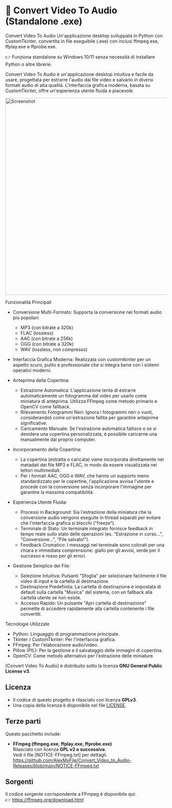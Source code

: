 # 🎵 Convert Video To Audio (Standalone .exe)

Convert Video To Audio
  Un'applicazione desktop sviluppata in Python con CustomTkinter, convertita in file 
  eseguibile (.exe) con inclusi ffmpeg.exe, ffplay.exe e ffprobe.exe.
  
  👉 Funziona standalone su Windows 10/11 senza necessità di installare Python o altre librerie.
  
  Convert Video To Audio è un'applicazione desktop intuitiva e facile da usare, progettata per estrarre l'audio dai file video e salvarlo in diversi formati audio di
  alta qualità. L'interfaccia grafica moderna, basata su CustomTkinter, offre un'esperienza utente fluida e piacevole.
  
<img width="800" height="613" alt="Screenshot" src="https://github.com/user-attachments/assets/7f62af86-68c8-46aa-b6a7-aa9c3274c27f" />

  Funzionalità Principali

   - Conversione Multi-Formato: Supporta la conversione nei formati audio più popolari:
       - MP3 (con bitrate a 320k)
       - FLAC (lossless)
       - AAC (con bitrate a 256k)
       - OGG (con bitrate a 320k)
       - WAV (lossless, non compresso)

   - Interfaccia Grafica Moderna: Realizzata con customtkinter per un aspetto scuro, pulito e professionale che si integra bene con i sistemi operativi moderni.

   - Anteprima della Copertina:
       - Estrazione Automatica: L'applicazione tenta di estrarre automaticamente un fotogramma dal video per usarlo come miniatura di anteprima. Utilizza FFmpeg come
         metodo primario e OpenCV come fallback.
       - Rilevamento Fotogrammi Neri: Ignora i fotogrammi neri o vuoti, considerandoli come un'estrazione fallita per garantire anteprime significative.
       - Caricamento Manuale: Se l'estrazione automatica fallisce o se si desidera una copertina personalizzata, è possibile caricarne una manualmente dal proprio
         computer.

   - Incorporamento della Copertina:
       - La copertina (estratta o caricata) viene incorporata direttamente nei metadati dei file MP3 e FLAC, in modo da essere visualizzata nei lettori multimediali.
       - Per i formati AAC, OGG e WAV, che hanno un supporto meno standardizzato per le copertine, l'applicazione avvisa l'utente e procede con la conversione senza
         incorporare l'immagine per garantire la massima compatibilità.

   - Esperienza Utente Fluida:
       - Processi in Background: Sia l'estrazione della miniatura che la conversione audio vengono eseguite in thread separati per evitare che l'interfaccia grafica si
         blocchi ("freeze").
       - Terminale di Stato: Un terminale integrato fornisce feedback in tempo reale sullo stato delle operazioni (es. "Estrazione in corso...", "Conversione...", "File
         salvato!").
       - Feedback Cromatico: I messaggi nel terminale sono colorati per una chiara e immediata comprensione: giallo per gli avvisi, verde per il successo e rosso per gli
         errori.

   - Gestione Semplice dei File:
       - Selezione Intuitiva: Pulsanti "Sfoglia" per selezionare facilmente il file video di input e la cartella di destinazione.
       - Destinazione Predefinita: La cartella di destinazione è impostata di default sulla cartella "Musica" del sistema, con un fallback alla cartella utente se non
         esiste.
       - Accesso Rapido: Un pulsante "Apri cartella di destinazione" permette di accedere rapidamente alla cartella contenente i file convertiti.

 Tecnologie Utilizzate

   - Python: Linguaggio di programmazione principale.
   - Tkinter / CustomTkinter: Per l'interfaccia grafica.
   - FFmpeg: Per l'elaborazione audio/video.
   - Pillow (PIL): Per la gestione e il salvataggio delle immagini di copertina.
   - OpenCV: Come metodo alternativo per l'estrazione delle miniature.

   

[Convert Video To Audio] è distribuito sotto la licenza **GNU General Public License v3**.

## Licenza
- Il codice di questo progetto è rilasciato con licenza **GPLv3**.
- Una copia della licenza è disponibile nel file [LICENSE](LICENSE).

## Terze parti
Questo pacchetto include:
- **FFmpeg (ffmpeg.exe, ffplay.exe, ffprobe.exe)**  
  Rilasciato con licenza **GPL v2 o successiva**.  
  Vedi il file [NOTICE-FFmpeg.txt]
 per dettagli.  
 https://github.com/AlexMyFile/Convert_Video_to_Audio-Releases/blob/main/NOTICE-FFmpeg.txt

## Sorgenti
Il codice sorgente corrispondente a FFmpeg è disponibile qui:  
👉 https://ffmpeg.org/download.html

